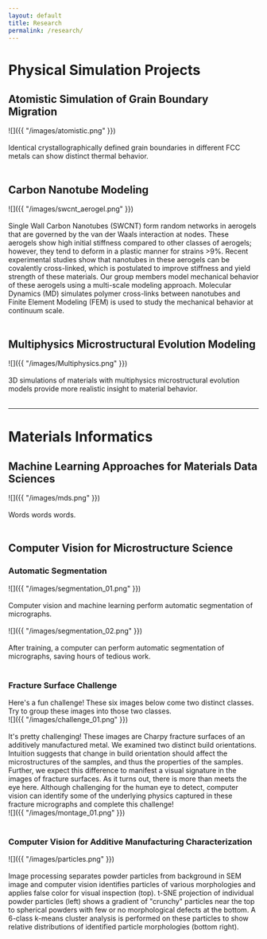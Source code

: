 ```yaml
---
layout: default
title: Research
permalink: /research/
---
```

# Physical Simulation Projects
## Atomistic Simulation of Grain Boundary Migration
![]({{ "/images/atomistic.png" }})
<br>
<br>
Identical crystallographically defined grain boundaries in different FCC metals can show distinct thermal behavior.
<br>
<br>

## Carbon Nanotube Modeling
![]({{ "/images/swcnt_aerogel.png" }})
<br>
<br>
Single Wall Carbon Nanotubes (SWCNT) form random networks in aerogels that are governed by the van der Waals interaction at nodes. These aerogels show high initial stiffness compared to other classes of aerogels; however, they tend to deform in a plastic manner for strains >9%. Recent experimental studies show that nanotubes in these aerogels can be covalently cross-linked, which is postulated to improve stiffness and yield strength of these materials. Our group members model mechanical behavior of these aerogels using a multi-scale modeling approach. Molecular Dynamics (MD) simulates polymer cross-links between nanotubes and Finite Element Modeling (FEM) is used to study the mechanical behavior at continuum scale.
<br>
<br>

## Multiphysics Microstructural Evolution Modeling
![]({{ "/images/Multiphysics.png" }})
<br>
<br>
3D simulations of materials with multiphysics microstructural evolution models provide more realistic insight to material behavior.
<br>
<br>

*****
# Materials Informatics

## Machine Learning Approaches for Materials Data Sciences
![]({{ "/images/mds.png" }})
<br>
<br>
Words words words.
<br>
<br>

## Computer Vision for Microstructure Science
### Automatic Segmentation
![]({{ "/images/segmentation_01.png" }})
<br>
<br>
Computer vision and machine learning perform automatic segmentation of micrographs.
<br>
<br>
![]({{ "/images/segmentation_02.png" }})
<br>
<br>
After training, a computer can perform automatic segmentation of micrographs, saving hours of tedious work.
<br>
<br>

### Fracture Surface Challenge
Here's a fun challenge! These six images below come two distinct classes. Try to group these images into those two classes.
<br>
![]({{ "/images/challenge_01.png" }})
<br>
<br>
It's pretty challenging! These images are Charpy fracture surfaces of an additively manufactured metal. We examined two distinct build orientations. Intuition suggests that change in build orientation should affect the microstructures of the samples, and thus the properties of the samples. Further, we expect this difference to manifest a visual signature in the images of fracture surfaces. As it turns out, there is more than meets the eye here. Although challenging for the human eye to detect, computer vision can identify some of the underlying physics captured in these fracture micrographs and complete this challenge!
<br>
![]({{ "/images/montage_01.png" }})
<br>
<br>

### Computer Vision for Additive Manufacturing Characterization
![]({{ "/images/particles.png" }})
<br>
<br>
Image processing separates powder particles from background in SEM image and computer vision identifies particles of various morphologies and applies false color for visual inspection (top). t-SNE projection of individual powder particles (left) shows a gradient of "crunchy" particles near the top to spherical powders with few or no morphological defects at the bottom. A 6-class k-means cluster analysis is performed on these particles to show relative distributions of identified particle morphologies (bottom right).
<br>
<br>
